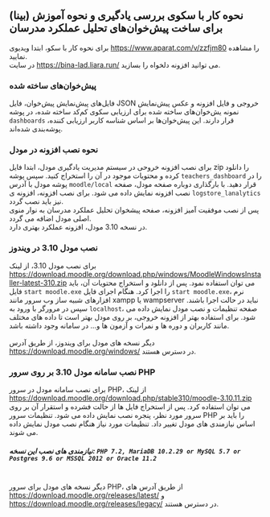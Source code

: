 ## نحوه کار با سکوی بررسی یادگیری و نحوه آموزش (بینا) برای ساخت پیش‌خوان‌های تحلیل عملکرد مدرسان
برای نحوه کار با سکو، ابتدا ویدیوی https://www.aparat.com/v/zzfjm80 را مشاهده نمایید.\
در سایت https://bina-lad.liara.run/ می توانید افزونه دلخواه را بسازید.

### پیش‌خوان‌های ساخته شده
فایل‌های پیش‌نمایش پیش‌خوان، فایل JSON خروجی و فایل افزونه و عکس پیش‌نمایش نمونه یش‌خوان‌های ساخته شده برای ارزیابی سکوی کم‌کد ساخته شده، در پوشه ```dashboards``` قرار دارند. این پیش‌خوان‌ها بر اساس شناسه کاربر ارزیابی کننده، پوشه‌بندی شده‌اند.

### نحوه نصب افزونه در مودل
برای نصب افزونه خروحی در سیستم مدیریت یادگیری مودل، ابتدا فایل zip را دانلود کرده و محتویات موجود در آن را استخراج کنید. سپس پوشه ```teachers_dashboard``` را در پوشه مودل با آدرس ```moodle/local``` قرار دهید.
با بارگذاری دوباره صفحه مودل، صفحه نصب افزونه نمایش داده می شود. برای نصب افزونه، افزونه ی ```logstore_lanalytics``` نیز باید نصب گردد.\
پس از نصب موفقیت آمیز افزونه، صفحه پیشخوان تحلیل عملکرد مدرسان به نوار منوی اصلی مودل اضافه می گردد.\
در نسخه 3.10 مودل، افزونه عملکرد بهتری دارد. 

### نصب مودل 3.10 در ویندوز
برای نصب مودل 3.10، از لینک https://download.moodle.org/download.php/windows/MoodleWindowsInstaller-latest-310.zip می توان استفاده نمود. پس از دانلود و استخراج محتویات آن، باید فایل ```start moodle.exe``` را اجرا کرد. هنگام اجرای فایل ```start moodle.exe```، نرم افزارهای شبیه ساز وب سرور مانند xampp یا wampserver نباید در حالت اجرا باشند. سپس در مرورگر با ورود به ```localhost```، صفحه تنظیمات و نصب مودل نمایش داده می شود. برای استفاده بهتر از افزونه خروجی، بر روی مودل بهتر است تا داده های مختلف مانند کاربران و دوره ها و نمرات و آزمون ها و... در سامانه وجود داشته باشد.\
\
دیگر نسخه های مودل برای ویندوز، از طریق آدرس https://download.moodle.org/windows/ در دسترس هستند.

### نصب سامانه مودل 3.10 بر روی سرور PHP
برای نصب سامانه مودل در سرور PHP، از لینک https://download.moodle.org/download.php/stable310/moodle-3.10.11.zip می توان استفاده کرد. پس از استخراج فایل ها از حالت فشرده و استقرار آن بر روی سرور مورد نظر، پنجره نصب نمایش داده می شود. تنظیمات سرور PHP را باید بر اساس نیازمندی های مودل تغییر داد. تنظیمات مورد نیاز هنگام نصب مودل نمایش داده می شوند.
##### نیازمندی های نصب این نسخه: ```PHP 7.2, MariaDB 10.2.29 or MySQL 5.7 or Postgres 9.6 or MSSQL 2012 or Oracle 11.2```
\
دیگر نسخه های مودل برای سرور PHP، از طریق آدرس های https://download.moodle.org/releases/latest/ و https://download.moodle.org/releases/legacy/ در دسترس هستند.
